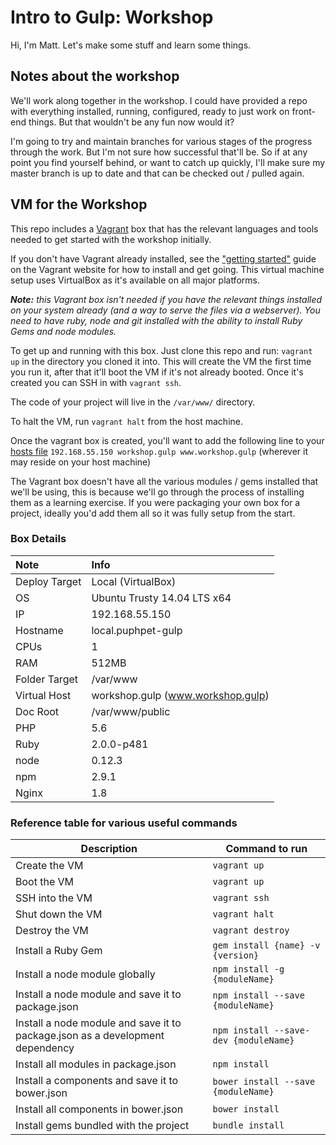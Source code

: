 # Intro to Gulp: Workshop

Hi, I'm Matt. Let's make some stuff and learn some things.

## Notes about the workshop

We'll work along together in the workshop. I could have provided a repo with everything installed, running, configured, ready to just work on front-end things. But that wouldn't be any fun now would it?

I'm going to try and maintain branches for various stages of the progress through the work. But I'm not sure how successful that'll be. So if at any point you find yourself behind, or want to catch up quickly, I'll make sure my master branch is up to date and that can be checked out / pulled again.

## VM for the Workshop

This repo includes a [Vagrant](https://www.vagrantup.com/) box that has the relevant languages and tools needed to get started with the workshop initially.

If you don't have Vagrant already installed, see the ["getting started"](http://docs.vagrantup.com/v2/getting-started/index.html) guide on the Vagrant website for how to install and get going. This virtual machine setup uses VirtualBox as it's available on all major platforms.

_**Note:** this Vagrant box isn't needed if you have the relevant things installed on your system already (and a way to serve the files via a webserver). You need to have ruby, node and git installed with the ability to install Ruby Gems and node modules._

To get up and running with this box. Just clone this repo and run: `vagrant up` in the directory you cloned it into. This will create the VM the first time you run it, after that it'll boot the VM if it's not already booted. Once it's created you can SSH in with `vagrant ssh`.

The code of your project will live in the `/var/www/` directory.

To halt the VM, run `vagrant halt` from the host machine.

Once the vagrant box is created, you'll want to add the following line to your [hosts file](http://en.wikipedia.org/wiki/Hosts_%28file%29) `192.168.55.150 workshop.gulp www.workshop.gulp` (wherever it may reside on your host machine)

The Vagrant box doesn't have all the various modules / gems installed that we'll be using, this is because we'll go through the process of installing them as a learning exercise. If you were packaging your own box for a project, ideally you'd add them all so it was fully setup from the start. 


### Box Details

| Note | Info |
| :--- | :--- |
| Deploy Target | Local (VirtualBox) |
| OS | Ubuntu Trusty 14.04 LTS x64 |
| IP | 192.168.55.150 |
| Hostname | local.puphpet-gulp |
| CPUs | 1 |
| RAM | 512MB |
| Folder Target | /var/www |
| Virtual Host | workshop.gulp (www.workshop.gulp) |
| Doc Root | /var/www/public |
| PHP | 5.6 |
| Ruby | 2.0.0-p481 |
| node | 0.12.3 |
| npm | 2.9.1 |
| Nginx | 1.8 |


### Reference table for various useful commands
| Description | Command to run |
| --- | --- | 
| Create the VM | `vagrant up` |
| Boot the VM | `vagrant up` |
| SSH into the VM | `vagrant ssh` |
| Shut down the VM | `vagrant halt` |
| Destroy the VM | `vagrant destroy` |
| Install a Ruby Gem | `gem install {name} -v {version}` |
| Install a node module globally | `npm install -g {moduleName}` |
| Install a node module and save it to package.json | `npm install --save {moduleName}` |
| Install a node module and save it to package.json as a development dependency | `npm install --save-dev {moduleName}` |
| Install all modules in package.json | `npm install` |
| Install a components and save it to bower.json | `bower install --save {moduleName}` |
| Install all components in bower.json | `bower install` |
| Install gems bundled with the project | `bundle install` |
